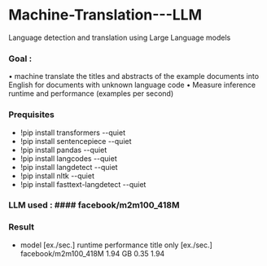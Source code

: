 # Machine-Translation---LLM
Language detection and translation using Large Language models

### Goal : 
•	machine translate the titles and abstracts of the example documents into English for documents with unknown language code
•	Measure inference runtime and performance (examples per second)


### Prequisites
- !pip install transformers --quiet
- !pip install sentencepiece --quiet 
- !pip install pandas --quiet 
- !pip install langcodes  --quiet 
- !pip install langdetect --quiet 
- !pip install nltk --quiet 
- !pip install fasttext-langdetect --quiet 

### LLM used : #### facebook/m2m100_418M

### Result 
- model                  [ex./sec.]	  runtime performance   title only [ex./sec.]
 facebook/m2m100_418M     	1.94 GB	         0.35              	1.94
